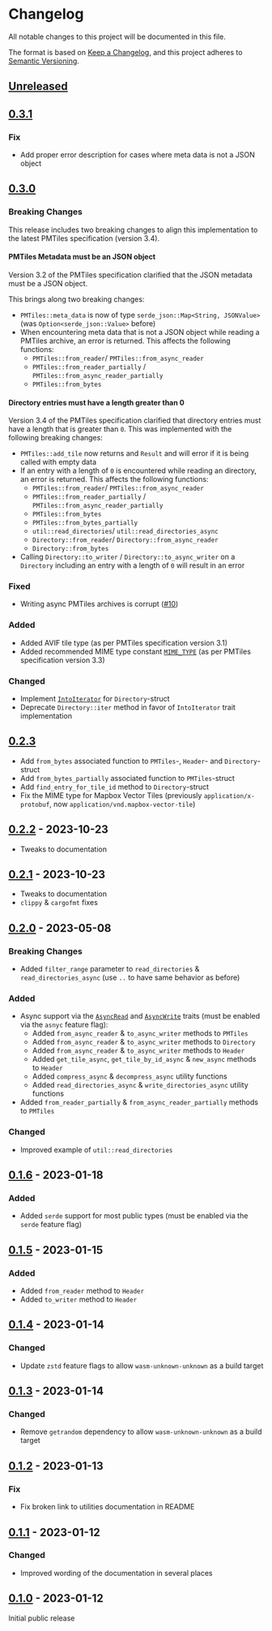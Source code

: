 # Changelog

All notable changes to this project will be documented in this file.

The format is based on [Keep a Changelog](https://keepachangelog.com/en/1.0.0/),
and this project adheres to [Semantic Versioning](https://semver.org/spec/v2.0.0.html).

## [Unreleased]

## [0.3.1]

### Fix
- Add proper error description for cases where meta data is not a JSON object

## [0.3.0]

### Breaking Changes
This release includes two breaking changes to align this implementation to the latest PMTiles specification (version 3.4).

#### PMTiles Metadata must be an JSON object
Version 3.2 of the PMTiles specification clarified that the JSON metadata must be a JSON object.

This brings along two breaking changes:
- `PMTiles::meta_data` is now of type `serde_json::Map<String, JSONValue>` (was `Option<serde_json::Value>` before)
- When encountering meta data that is not a JSON object while reading a PMTiles archive, an error is returned. This affects the following functions:
  - `PMTiles::from_reader`/ `PMTiles::from_async_reader`
  - `PMTiles::from_reader_partially` / `PMTiles::from_async_reader_partially`
  - `PMTiles::from_bytes`

#### Directory entries must have a length greater than 0
Version 3.4 of the PMTiles specification clarified that directory entries must have a length that is greater than `0`. This was implemented with the following breaking changes:

- `PMTiles::add_tile` now returns and `Result` and will error if it is being called with empty data
- If an entry with a length of `0` is encountered while reading an directory, an error is returned. This affects the following functions:
  - `PMTiles::from_reader`/ `PMTiles::from_async_reader`
  - `PMTiles::from_reader_partially` / `PMTiles::from_async_reader_partially`
  - `PMTiles::from_bytes`
  - `PMTiles::from_bytes_partially`
  - `util::read_directories`/ `util::read_directories_async`
  - `Directory::from_reader`/ `Directory::from_async_reader`
  - `Directory::from_bytes`
- Calling `Directory::to_writer` / `Directory::to_async_writer` on a `Directory` including an entry with a length of `0` will result in an error

### Fixed
- Writing async PMTiles archives is corrupt ([#10](https://github.com/arma-place/pmtiles-rs/issues/10))

### Added
- Added AVIF tile type (as per PMTiles specification version 3.1)
- Added recommended MIME type constant [`MIME_TYPE`](https://docs.rs/pmtiles2/0.3.0/pmtiles2/constant.MIME_TYPE.html) (as per PMTiles specification version 3.3)

### Changed
- Implement [`IntoIterator`](https://doc.rust-lang.org/std/iter/trait.IntoIterator.html) for `Directory`-struct
- Deprecate `Directory::iter` method in favor of `IntoIterator` trait implementation 

## [0.2.3]
- Add `from_bytes` associated function to `PMTiles`-, `Header`- and `Directory`-struct
- Add `from_bytes_partially` associated function to `PMTiles`-struct
- Add `find_entry_for_tile_id` method to `Directory`-struct
- Fix the MIME type for Mapbox Vector Tiles (previously `application/x-protobuf`, now `application/vnd.mapbox-vector-tile`)

## [0.2.2] - 2023-10-23
- Tweaks to documentation

## [0.2.1] - 2023-10-23
- Tweaks to documentation
- `clippy` & `cargofmt` fixes

## [0.2.0] - 2023-05-08

### Breaking Changes
- Added `filter_range` parameter to `read_directories` & `read_directories_async` (use `..` to have same behavior as before)

### Added

- Async support via the [`AsyncRead`](https://docs.rs/futures/latest/futures/io/trait.AsyncRead.html) and [`AsyncWrite`](https://docs.rs/futures/latest/futures/io/trait.AsyncWrite.html) traits (must be enabled via the `asnyc` feature flag):
  - Added `from_async_reader` & `to_async_writer` methods to `PMTiles`
  - Added `from_async_reader` & `to_async_writer` methods to `Directory`
  - Added `from_async_reader` & `to_async_writer` methods to `Header`
  - Added `get_tile_async`, `get_tile_by_id_async` & `new_async` methods to `Header`
  - Added `compress_async` & `decompress_async` utility functions
  - Added `read_directories_async` & `write_directories_async` utility functions
- Added `from_reader_partially` & `from_async_reader_partially` methods to `PMTiles`

### Changed
- Improved example of `util::read_directories`

## [0.1.6] - 2023-01-18

### Added 
- Added `serde` support for most public types (must be enabled via the `serde` feature flag)


## [0.1.5] - 2023-01-15

### Added 
- Added `from_reader` method to `Header`
- Added `to_writer` method to `Header`

## [0.1.4] - 2023-01-14

### Changed 
- Update `zstd` feature flags to allow `wasm-unknown-unknown` as a build target

## [0.1.3] - 2023-01-14

### Changed 
- Remove `getrandom` dependency to allow `wasm-unknown-unknown` as a build target

## [0.1.2] - 2023-01-13

### Fix 
- Fix broken link to utilities documentation in README

## [0.1.1] - 2023-01-12

### Changed 
- Improved wording of the documentation in several places

## [0.1.0] - 2023-01-12

Initial public release

[unreleased]: https://github.com/arma-place/pmtiles-rs/compare/v0.3.1...HEAD
[0.3.1]: https://github.com/arma-place/pmtiles-rs/compare/v0.3.0...v0.3.1
[0.3.0]: https://github.com/arma-place/pmtiles-rs/compare/v0.2.3...v0.3.0
[0.2.3]: https://github.com/arma-place/pmtiles-rs/compare/v0.2.2...v0.2.3
[0.2.2]: https://github.com/arma-place/pmtiles-rs/compare/v0.2.1...v0.2.2
[0.2.1]: https://github.com/arma-place/pmtiles-rs/compare/v0.2.0...v0.2.1
[0.2.0]: https://github.com/arma-place/pmtiles-rs/compare/v0.1.6...v0.2.0
[0.1.6]: https://github.com/arma-place/pmtiles-rs/compare/v0.1.5...v0.1.6
[0.1.5]: https://github.com/arma-place/pmtiles-rs/compare/v0.1.4...v0.1.5
[0.1.4]: https://github.com/arma-place/pmtiles-rs/compare/v0.1.3...v0.1.4
[0.1.3]: https://github.com/arma-place/pmtiles-rs/compare/v0.1.2...v0.1.3
[0.1.2]: https://github.com/arma-place/pmtiles-rs/compare/v0.1.1...v0.1.2
[0.1.1]: https://github.com/arma-place/pmtiles-rs/compare/v0.1.0...v0.1.1
[0.1.0]: https://github.com/arma-place/pmtiles-rs/releases/tag/v0.1.0
